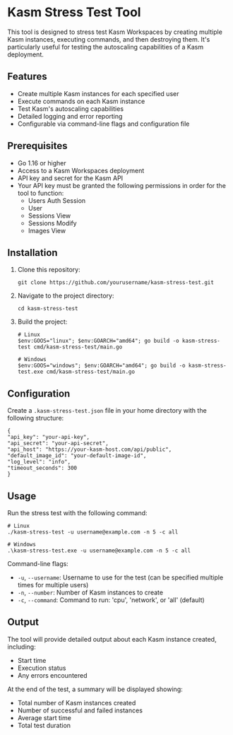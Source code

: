 # Kasm Stress Test Tool

This tool is designed to stress test Kasm Workspaces by creating multiple Kasm instances, executing commands, and then destroying them. It's particularly useful for testing the autoscaling capabilities of a Kasm deployment.

## Features

- Create multiple Kasm instances for each specified user
- Execute commands on each Kasm instance
- Test Kasm's autoscaling capabilities
- Detailed logging and error reporting
- Configurable via command-line flags and configuration file

## Prerequisites

- Go 1.16 or higher
- Access to a Kasm Workspaces deployment
- API key and secret for the Kasm API
- Your API key must be granted the following permissions in order for the tool to function:
   - Users Auth Session
   - User
   - Sessions View
   - Sessions Modify
   - Images View

## Installation

1. Clone this repository:
   ```
   git clone https://github.com/yourusername/kasm-stress-test.git
   ```
2. Navigate to the project directory:
   ```
   cd kasm-stress-test
   ```
3. Build the project:
   ```
   # Linux
   $env:GOOS="linux"; $env:GOARCH="amd64"; go build -o kasm-stress-test cmd/kasm-stress-test/main.go

   # Windows
   $env:GOOS="windows"; $env:GOARCH="amd64"; go build -o kasm-stress-test.exe cmd/kasm-stress-test/main.go
   ```

## Configuration

Create a `.kasm-stress-test.json` file in your home directory with the following structure:

```
{
"api_key": "your-api-key",
"api_secret": "your-api-secret",
"api_host": "https://your-kasm-host.com/api/public",
"default_image_id": "your-default-image-id",
"log_level": "info",
"timeout_seconds": 300
}
```

## Usage

Run the stress test with the following command:

```
# Linux
./kasm-stress-test -u username@example.com -n 5 -c all

# Windows
.\kasm-stress-test.exe -u username@example.com -n 5 -c all
```

Command-line flags:
- `-u`, `--username`: Username to use for the test (can be specified multiple times for multiple users)
- `-n`, `--number`: Number of Kasm instances to create
- `-c`, `--command`: Command to run: 'cpu', 'network', or 'all' (default)

## Output

The tool will provide detailed output about each Kasm instance created, including:
- Start time
- Execution status
- Any errors encountered

At the end of the test, a summary will be displayed showing:
- Total number of Kasm instances created
- Number of successful and failed instances
- Average start time
- Total test duration